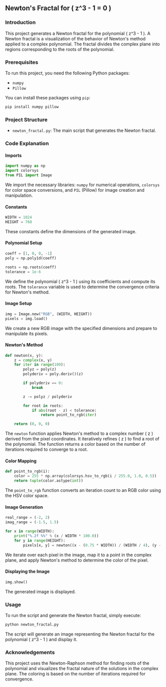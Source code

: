 ## Newton's Fractal for \( z^3 - 1 = 0 \)

### Introduction

This project generates a Newton fractal for the polynomial \( z^3 - 1 \). A Newton fractal is a visualization of the behavior of Newton's method applied to a complex polynomial. The fractal divides the complex plane into regions corresponding to the roots of the polynomial.

### Prerequisites

To run this project, you need the following Python packages:

- `numpy`
- `Pillow`

You can install these packages using `pip`:

```sh
pip install numpy pillow
```

### Project Structure

- `newton_fractal.py`: The main script that generates the Newton fractal.

### Code Explanation

#### Imports

```python
import numpy as np
import colorsys
from PIL import Image
```

We import the necessary libraries: `numpy` for numerical operations, `colorsys` for color space conversions, and `PIL` (Pillow) for image creation and manipulation.

#### Constants

```python
WIDTH = 1024
HEIGHT = 768
```

These constants define the dimensions of the generated image.

#### Polynomial Setup

```python
coeff = [1, 0, 0, -1]
poly = np.poly1d(coeff)

roots = np.roots(coeff)
tolerance = 1e-6
```

We define the polynomial \( z^3 - 1 \) using its coefficients and compute its roots. The `tolerance` variable is used to determine the convergence criteria for Newton's method.

#### Image Setup

```python
img = Image.new("RGB", (WIDTH, HEIGHT))
pixels = img.load()
```

We create a new RGB image with the specified dimensions and prepare to manipulate its pixels.

#### Newton's Method

```python
def newton(x, y):
    z = complex(x, y)
    for iter in range(100):
        polyz = poly(z)
        polyderiv = poly.deriv()(z)

        if polyderiv == 0:
            break

        z -= polyz / polyderiv

        for root in roots:
            if abs(root - z) < tolerance:
                return point_to_rgb(iter)

    return (0, 0, 0)
```

The `newton` function applies Newton's method to a complex number \( z \) derived from the pixel coordinates. It iteratively refines \( z \) to find a root of the polynomial. The function returns a color based on the number of iterations required to converge to a root.

#### Color Mapping

```python
def point_to_rgb(i):
    color = 255 * np.array(colorsys.hsv_to_rgb(i / 255.0, 1.0, 0.5))
    return tuple(color.astype(int))
```

The `point_to_rgb` function converts an iteration count to an RGB color using the HSV color space.

#### Image Generation

```python
real_range = (-2, 2)
imag_range = (-1.5, 1.5)

for x in range(WIDTH):
    print("%.2f %%" % (x / WIDTH * 100.0))
    for y in range(HEIGHT):
        pixels[x, y] = newton((x - (0.75 * WIDTH)) / (WIDTH / 4), (y - (WIDTH / 4)) / (WIDTH / 4))
```

We iterate over each pixel in the image, map it to a point in the complex plane, and apply Newton's method to determine the color of the pixel.

#### Displaying the Image

```python
img.show()
```

The generated image is displayed.

### Usage

To run the script and generate the Newton fractal, simply execute:

```sh
python newton_fractal.py
```

The script will generate an image representing the Newton fractal for the polynomial \( z^3 - 1 \) and display it.

### Acknowledgements

This project uses the Newton-Raphson method for finding roots of the polynomial and visualizes the fractal nature of the solutions in the complex plane. The coloring is based on the number of iterations required for convergence.
